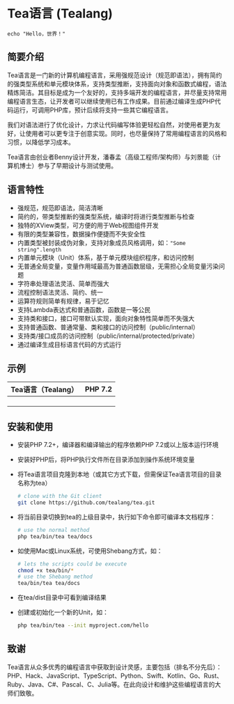 # Tea语言 (Tealang)

```Tea
echo "Hello，世界！"
```

## 简要介绍

Tea语言是一门新的计算机编程语言，采用强规范设计（规范即语法），拥有简约的强类型系统和单元模块体系，支持类型推断，支持面向对象和函数式编程，语法精炼简洁。其目标是成为一个友好的，支持多端开发的编程语言，并尽量支持常用编程语言生态，让开发者可以继续使用已有工作成果。目前通过编译生成PHP代码运行，可调用PHP库，预计后续将支持一些其它编程语言。

我们对语法进行了优化设计，力求让代码编写体验更轻松自然，对使用者更为友好，让使用者可以更专注于创意实现。同时，也尽量保持了常用编程语言的风格和习惯，以降低学习成本。

Tea语言由创业者Benny设计开发，潘春孟（高级工程师/架构师）与刘景能（计算机博士）参与了早期设计与测试使用。

## 语言特性

- 强规范，规范即语法，简洁清晰
- 简约的，带类型推断的强类型系统，编译时将进行类型推断与检查
- 独特的XView类型，可方便的用于Web视图组件开发
- 有限的类型兼容性，数据操作便捷而不失安全性
- 内置类型被封装成伪对象，支持对象成员风格调用，如：```"Some string".length```
- 内置单元模块（Unit）体系，基于单元模块组织程序，和访问控制
- 无普通全局变量，变量作用域最高为普通函数层级，无需担心全局变量污染问题
- 字符串处理语法灵活、简单而强大
- 流程控制语法灵活、简约、统一
- 运算符规则简单有规律，易于记忆
- 支持Lambda表达式和普通函数，函数是一等公民
- 支持类和接口，接口可带默认实现，面向对象特性简单而不失强大
- 支持普通函数、普通常量、类和接口的访问控制（public/internal）
- 支持类/接口成员的访问控制（public/internal/protected/private）
- 通过编译生成目标语言代码的方式运行

## 示例

| Tea语言（Tealang） | PHP 7.2 |
| ------------------ | ------- |
| ``` ```            |         |





## 安装和使用

- 安装PHP 7.2+，编译器和编译输出的程序依赖PHP 7.2或以上版本运行环境

- 安装好PHP后，将PHP执行文件所在目录添加到操作系统环境变量

- 将Tea语言项目克隆到本地（或其它方式下载，但需保证Tea语言项目的目录名称为tea）
	```sh
	# clone with the Git client
	git clone https://github.com/tealang/tea.git
	```
	
- 将当前目录切换到tea的上级目录中，执行如下命令即可编译本文档程序：
	```sh
	# use the normal method
	php tea/bin/tea tea/docs
	```
	
- 如使用Mac或Linux系统，可使用Shebang方式，如：
	```sh
	# lets the scripts could be execute
	chmod +x tea/bin/*
	# use the Shebang method
	tea/bin/tea tea/docs
	```
	
- 在tea/dist目录中可看到编译结果
	
- 创建或初始化一个新的Unit，如：
	
	```sh
	php tea/bin/tea --init myproject.com/hello
	```

## 致谢

Tea语言从众多优秀的编程语言中获取到设计灵感，主要包括（排名不分先后）：PHP、Hack、JavaScript、TypeScript、Python、Swift、Kotlin、Go、Rust、Ruby、Java、C#、Pascal、C、Julia等。在此向设计和维护这些编程语言的大师们致敬。

